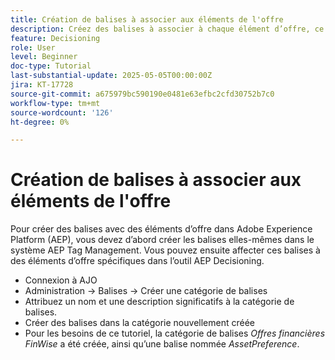 ```yaml
---
title: Création de balises à associer aux éléments de l'offre
description: Créez des balises à associer à chaque élément d’offre, ce qui facilite la recherche, le filtrage et l’application de règles ou de stratégies lors de la personnalisation et de la prise de décision
feature: Decisioning
role: User
level: Beginner
doc-type: Tutorial
last-substantial-update: 2025-05-05T00:00:00Z
jira: KT-17728
source-git-commit: a675979bc590190e0481e63efbc2cfd30752b7c0
workflow-type: tm+mt
source-wordcount: '126'
ht-degree: 0%

---
```



# Création de balises à associer aux éléments de l&#39;offre

Pour créer des balises avec des éléments d’offre dans Adobe Experience Platform (AEP), vous devez d’abord créer les balises elles-mêmes dans le système AEP Tag Management. Vous pouvez ensuite affecter ces balises à des éléments d’offre spécifiques dans l’outil AEP Decisioning.

* Connexion à AJO
* Administration -> Balises -> Créer une catégorie de balises
* Attribuez un nom et une description significatifs à la catégorie de balises.
* Créer des balises dans la catégorie nouvellement créée
* Pour les besoins de ce tutoriel, la catégorie de balises _Offres financières FinWise_ a été créée, ainsi qu’une balise nommée _AssetPreference_.